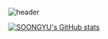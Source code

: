 ![header](https://capsule-render.vercel.app/api?type=soft&color=2478FF&fontColor=ffffff&height=140&section=header&text=SOONGYU%20GITHUB%20&fontSize=70)

<!--
**hsk980911/hsk980911** is a ✨ _special_ ✨ repository because its `README.md` (this file) appears on your GitHub profile.

Here are some ideas to get you started:

- 🔭 I’m currently working on ...
-🌱 I’m currently learning ...
- 👯 I’m looking to collaborate on ...
- 🤔 I’m looking for help with ...
- 💬 Ask me about ...
- 📫 How to reach me: ...
- 😄 Pronouns: ...
- ⚡ Fun fact: ...
-->

[![SOONGYU's GitHub stats](https://github-readme-stats.vercel.app/api?username=hsk980911)](https://github.com/hsk980911/github-readme-stats)
